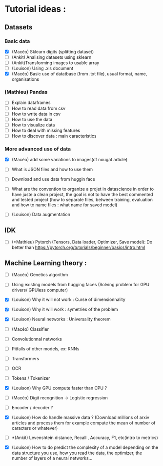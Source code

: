 # Tutorial ideas :

## Datasets

### Basic data
 - [X] (Macéo) Sklearn digits (splitting dataset)
 - [ ] (Ankit) Analising datasets using sklearn
 - [ ] (Ankit)Transforming images to usable array
 - [ ] (Louison) Using .xls document
 - [X] (Macéo) Basic use of datatbase (from .txt file), usual format, name, organisations

### (Mathieu) Pandas 
 - [ ] Explain dataframes
 - [ ] How to read data from csv
 - [ ] How to write data in csv
 - [ ] How to use the data
 - [ ] How to visualize data
 - [ ] How to deal with missing features
 - [ ] How to discover data : main caracteristics

### More advanced use of data
 - [X] (Macéo) add some variations to images(cf nougat article)
 - [ ] What is JSON files and how to use them 
 - [ ] Download and use data from huggin face
 - [ ] What are the convention to organize a projet in datascience in order to have juste a clean project, the goal is not to have the best commented and tested project (how to separate files, between training, evaluation and how to name files : what name for saved model)
 - [ ] (Louison) Data augmentation



## IDK
 - [ ] (*Mathieu) Pytorch (Tensors, Data loader, Optimizer, Save model): Do better than https://pytorch.org/tutorials/beginner/basics/intro.html



## Machine Learning theory :
 - [ ] (Macéo) Genetics algorithm
 - [ ] Using existing models from hugging faces (Solving problem for GPU drivers/ GPUless computer)
 - [x] (Louison) Why it will not work : Curse of dimensionnality 
 - [x] (Louison) Why it will work : symetries of the problem
 - [x] (Louison) Neural networks : Universality theorem
 - [ ] (Macéo) Classifier
 - [ ] Convolutionnal networks
 - [ ] Pitfalls of other models, ex: RNNs
 - [ ] Transformers
 - [ ] OCR
 - [ ] Tokens / Tokenizer
 - [x] (Louison) Why GPU compute faster than CPU ?
 - [ ] (Macéo) Digit recognition -> Logistic regression
 - [ ] Encoder / decoder ?
 - [x] (Louison) How do handle massive data ? (Download millions of arxiv articles and process them for example compute the mean of number of caracters or whatever)
 - [ ] *(Ankit) Levenshtein distance, Recall , Accuracy, F1, etc(intro to metrics)
 - [x] (Louison) How to do predict the complexity of a model depending on the data structure you use, how you read the data, the optimizer, the number of layers of a neural networks...

